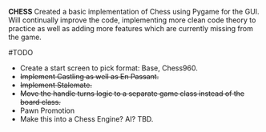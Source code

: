 **CHESS**
Created a basic implementation of Chess using Pygame for the GUI.
Will continually improve the code, implementing more clean code theory to practice as well as adding more features which are currently missing from the game.

#TODO
* Create a start screen to pick format: Base, Chess960.
* ~~Implement Castling as well as En Passant.~~
* ~~Implement Stalemate.~~
* ~~Move the handle turns logic to a separate game class instead of the board class.~~
* Pawn Promotion
* Make this into a Chess Engine? AI? TBD.
